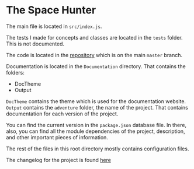 # The Space Hunter

The main file is located in `src/index.js`.

The tests I made for concepts and classes are located in the `tests` folder. This is not documented.

The code is located in the [repository](https://github.com/LightningsFury/space-adventure-story-game) which is on the main `master` branch.

Documentation is located in the `Documentation` directory.
That contains the folders:
- DocTheme
- Output

`DocTheme` contains the theme which is used for the documentation website.
`Output` contains the `adventure` folder, the name of the project.
That contains documentation for each version of the project. 

You can find the current version in the `package.json` database file.
In there, also, you can find all the module dependencies of the project, description, and other important pieces of information.

The rest of the files in this root directory mostly contains configuration files.

The changelog for the project is found [here](https://github.com/LightningsFury/space-adventure-story-game/commits/master)
